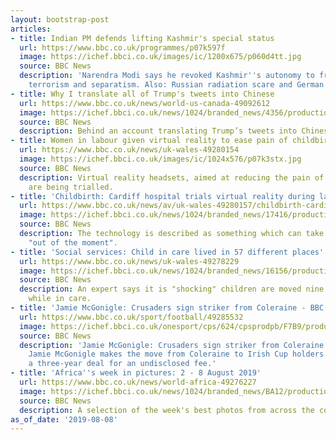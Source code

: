 ```yaml
---
layout: bootstrap-post
articles:
- title: Indian PM defends lifting Kashmir's special status
  url: https://www.bbc.co.uk/programmes/p07k597f
  image: https://ichef.bbci.co.uk/images/ic/1200x675/p060d4tt.jpg
  source: BBC News
  description: 'Narendra Modi says he revoked Kashmir''s autonomy to free it from
    terrorism and separatism. Also: Russian radiation scare and German far-right extremism.'
- title: Why I translate all of Trump's tweets into Chinese
  url: https://www.bbc.co.uk/news/world-us-canada-49092612
  image: https://ichef.bbci.co.uk/news/1024/branded_news/4356/production/_108083271_gettyimages-871865908.jpg
  source: BBC News
  description: Behind an account translating Trump’s tweets into Chinese.
- title: Women in labour given virtual reality to ease pain of childbirth
  url: https://www.bbc.co.uk/news/uk-wales-49280154
  image: https://ichef.bbci.co.uk/images/ic/1024x576/p07k3stx.jpg
  source: BBC News
  description: Virtual reality headsets, aimed at reducing the pain of women in labour,
    are being trialled.
- title: 'Childbirth: Cardiff hospital trials virtual reality during labour'
  url: https://www.bbc.co.uk/news/av/uk-wales-49280157/childbirth-cardiff-hospital-trials-virtual-reality-during-labour
  image: https://ichef.bbci.co.uk/news/1024/branded_news/17416/production/_108245259_p07k3stx.jpg
  source: BBC News
  description: The technology is described as something which can take pregnant women
    "out of the moment".
- title: 'Social services: Child in care lived in 57 different places'
  url: https://www.bbc.co.uk/news/uk-wales-49278229
  image: https://ichef.bbci.co.uk/news/1024/branded_news/16156/production/_108245409_9290fd75-6f0c-4e10-8072-89d1bcaec1dd.jpg
  source: BBC News
  description: An expert says it is "shocking" children are moved nine times on average
    while in care.
- title: 'Jamie McGonigle: Crusaders sign striker from Coleraine - BBC Sport'
  url: https://www.bbc.co.uk/sport/football/49285532
  image: https://ichef.bbci.co.uk/onesport/cps/624/cpsprodpb/F7B9/production/_107971436_inpho_01531518.jpg
  source: BBC News
  description: 'Jamie McGonigle: Crusaders sign striker from Coleraine BBC Sport Striker
    Jamie McGonigle makes the move from Coleraine to Irish Cup holders Crusaders in
    a three-year deal for an undisclosed fee.'
- title: 'Africa''s week in pictures: 2 - 8 August 2019'
  url: https://www.bbc.co.uk/news/world-africa-49276227
  image: https://ichef.bbci.co.uk/news/1024/branded_news/BA12/production/_108243674_tv055646316.jpg
  source: BBC News
  description: A selection of the week's best photos from across the continent.
as_of_date: '2019-08-08'
---
```


